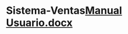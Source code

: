 # Sistema-Ventas[Manual Usuario.docx](https://github.com/RomaGarcia/Sistema-Ventas/files/8457669/Manual.Usuario.docx)
